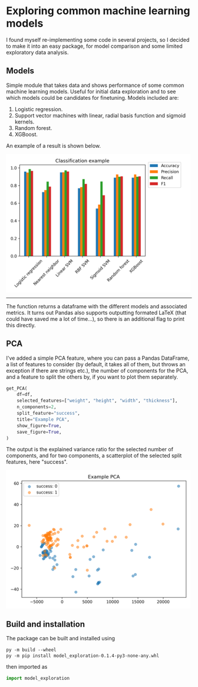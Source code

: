 # Exploring common machine learning models 

I found myself re-implementing some code in several projects, so I decided to make it into an easy package, for model comparison and some limited exploratory data analysis. 

## Models 

Simple module that takes data and shows performance of some common machine learning models. Useful for initial data exploration and to see which models could be candidates for finetuning. Models included are: 

1. Logistic regression. 
2. Support vector machines with linear, radial basis function and sigmoid kernels. 
3. Random forest. 
4. XGBoost. 

An example of a result is shown below. 

<img align="center" src="https://raw.githubusercontent.com/NielsBongers/model-exploration/main/model_overviews/Figures/Classification%20example.png" width="500"> 

---

The function returns a dataframe with the different models and associated metrics. It turns out Pandas also supports outputting formated LaTeX (that could have saved me a lot of time...), so there is an additional flag to print this directly. 

## PCA 

I've added a simple PCA feature, where you can pass a Pandas DataFrame, a list of features to consider (by default, it takes all of them, but throws an exception if there are strings etc.), the number of components for the PCA, and a feature to split the others by, if you want to plot them separately. 

```python
get_PCA(
    df=df,
    selected_features=["weight", "height", "width", "thickness"],
    n_components=2,
    split_feature="success",
    title="Example PCA",
    show_figure=True,
    save_figure=True,
)
```

The output is the explained variance ratio for the selected number of components, and for two components, a scatterplot of the selected split features, here "success". 

<img align="center" src="https://raw.githubusercontent.com/NielsBongers/model-exploration/main/model_overviews/Figures/PCA%20example.png" width="500"> 

## Build and installation 

The package can be built and installed using 

    py -m build --wheel
    py -m pip install model_exploration-0.1.4-py3-none-any.whl

then imported as 

```python
import model_exploration
```

